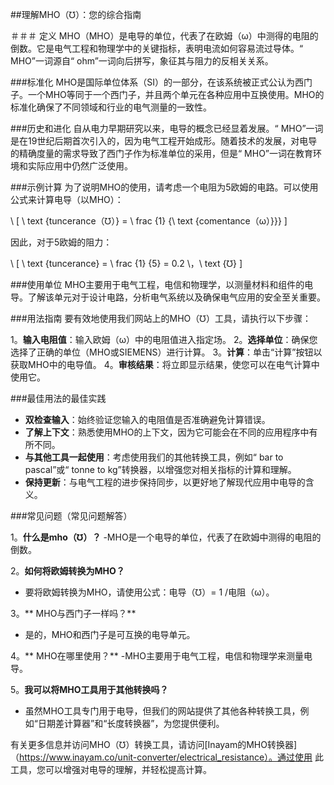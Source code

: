 ##理解MHO（℧）：您的综合指南

＃＃＃ 定义
MHO（MHO）是电导的单位，代表了在欧姆（ω）中测得的电阻的倒数。它是电气工程和物理学中的关键指标，表明电流如何容易流过导体。“ MHO”一词源自“ ohm”一词向后拼写，象征其与阻力的反相关关系。

###标准化
MHO是国际单位体系（SI）的一部分，在该系统被正式公认为西门子。一个MHO等同于一个西门子，并且两个单元在各种应用中互换使用。MHO的标准化确保了不同领域和行业的电气测量的一致性。

###历史和进化
自从电力早期研究以来，电导的概念已经显着发展。“ MHO”一词是在19世纪后期首次引入的，因为电气工程开始成形。随着技术的发展，对电导的精确度量的需求导致了西门子作为标准单位的采用，但是“ MHO”一词在教育环境和实际应用中仍然广泛使用。

###示例计算
为了说明MHO的使用，请考虑一个电阻为5欧姆的电路。可以使用公式来计算电导（以MHO）：

\ [
\ text {tuncerance（℧）} = \ frac {1} {\ text {comentance（ω）}}}
\]

因此，对于5欧姆的阻力：

\ [
\ text {tuncerance} = \ frac {1} {5} = 0.2 \，\ text {℧}
\]

###使用单位
MHO主要用于电气工程，电信和物理学，以测量材料和组件的电导。了解该单元对于设计电路，分析电气系统以及确保电气应用的安全至关重要。

###用法指南
要有效地使用我们网站上的MHO（℧）工具，请执行以下步骤：

1。**输入电阻值**：输入欧姆（ω）中的电阻值进入指定场。
2。**选择单位**：确保您选择了正确的单位（MHO或SIEMENS）进行计算。
3。**计算**：单击“计算”按钮以获取MHO中的电导值。
4。**审核结果**：将立即显示结果，使您可以在电气计算中使用它。

###最佳用法的最佳实践
-  **双检查输入**：始终验证您输入的电阻值是否准确避免计算错误。
-  **了解上下文**：熟悉使用MHO的上下文，因为它可能会在不同的应用程序中有所不同。
-  **与其他工具一起使用**：考虑使用我们的其他转换工具，例如“ bar to pascal”或“ tonne to kg”转换器，以增强您对相关指标的计算和理解。
-  **保持更新**：与电气工程的进步保持同步，以更好地了解现代应用中电导的含义。

###常见问题（常见问题解答）

1。**什么是mho（℧）？**
-MHO是一个电导的单位，代表了在欧姆中测得的电阻的倒数。

2。**如何将欧姆转换为MHO？**
- 要将欧姆转换为MHO，请使用公式：电导（℧）= 1 /电阻（ω）。

3。** MHO与西门子一样吗？**
- 是的，MHO和西门子是可互换的电导单元。

4。** MHO在哪里使用？**
-MHO主要用于电气工程，电信和物理学来测量电导。

5。**我可以将MHO工具用于其他转换吗？**
- 虽然MHO工具专门用于电导，但我们的网站提供了其他各种转换工具，例如“日期差计算器”和“长度转换器”，为您提供便利。

有关更多信息并访问MHO（℧）转换工具，请访问[Inayam的MHO转换器]（https://www.inayam.co/unit-converter/electrical_resistance）。通过使用 此工具，您可以增强对电导的理解，并轻松提高计算。
